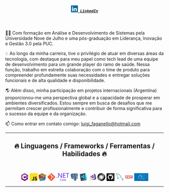 <h5 align="center">
  <code><a href="https://www.linkedin.com/in/luigi-faganello-27ba8a7a" title="LinkedIn Profile"><img width="22" src="images/linkedin.svg"> LinkedIn</a></code>
</h5>
<br>
<p align="center">

👨‍💻 Com formação em Análise e Desenvolvimento de Sistemas pela Universidade Nove de Julho e uma pós-graduação em Liderança, Inovação e Gestão 3.0 pela PUC.

💡 Ao longo da minha carreira, tive o privilégio de atuar em diversas áreas da tecnologia, com destaque para meu papel como tech lead de uma equipe de desenvolvimento para um grande player do ramo de saúde. Nessa função, trabalho em estreita colaboração com o time de produto para compreender profundamente suas necessidades e entregar soluções funcionais e de alta qualidade e disponibilidade.

🌎 Além disso, minha participação em projetos internacionais (Argentina) proporcionou-me uma perspectiva global e a capacidade de prosperar em ambientes diversificados. Estou sempre em busca de desafios que me permitam crescer profissionalmente e contribuir de forma significativa para o sucesso da equipe e da organização.

📫 Como entrar em contato comigo: <a href="mailto: luigi_faganello@hotmail.com">luigi_faganello@hotmail.com</a>

<hr>
<h2 align="center">🔥 Linguagens / Frameworks / Ferramentas / Habilidades 🔥</h2>
<br>
<p align="center">
  <code><img title="C#" height="25" src="images/cSharp.svg"></code>
  <code><img title="Javascript" height="25" src="images/javascript.svg"></code>
  <code><img title="Problem Solving" height="25" src="images/problemSolving.png"></code>
  <code><img title="Git" height="25" src="images/git-original.svg"></code>
  <code><img title=".NetCore" height="25" src="images/dotnetcore.svg"></code>
  <code><img title="PostgreSQL" height="25" src="images/postgresql.svg"></code>
  <code><img title="Visual Studio Code" height="25" src="images/vscode.png"></code>
  <code><img title="Microsoft Visual Studio" height="25" src="images/visualstudio.png"></code>
  <code><img title="JSON" height="25" src="images/json.svg"></code>
  <code><img title="GitHub" height="25" src="images/github.svg"></code>
  <code><img title="MySQL" height="25" src="images/mysql.svg"></code>
  <code><img title="npm" height="25" src="images/npm.svg"></code>
  <code><img title="aspnetmvc" height="25" src="images/aspnetmvc.png"></code>
</p>
<hr>